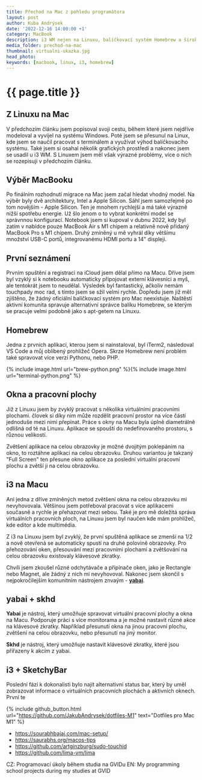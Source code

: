 ```yaml
---
title: Přechod na Mac z pohledu programátora
layout: post
author: Kuba Andrýsek
date: '2022-12-16 14:00:00 +1'
category: MacBook
description: i3 WM nejen na Linuxu, balíčkovací systém Homebrew a široká plejáda programovacích jazyků 
media_folder: prechod-na-mac
thumbnail: virtualni-ukazka.jpg
head_photo: 
keywords: [macbook, linux, i3, homebrew]
---
```


# {{ page.title }}

## Z Linuxu na Mac
V předchozím článku jsem popisoval svoji cestu, během které jsem nejdříve modeloval a vyvíjel na systému Windows.
Poté jsem se přesunul na Linux, kde jsem se naučil pracovat s terminálem a využívat výhod balíčkovacího systému.
Také jsem si osahal několik grafických prostředí a nakonec jsem se usadil u i3 WM.
S Linuxem jsem měl však výrazné problémy, více o nich se rozepisuji v předchozím článku.

## Výběr MacBooku
Po finálním rozhodnutí migrace na Mac jsem začal hledat vhodný model.
Na výběr byly dvě architektury, Intel a Apple Silicon.
Sáhl jsem samozřejmě po tom novějším - Apple Silicon.
Ten je mnohem rychlejší a má také výrazně nižší spotřebu energie.
Už šlo jenom o to vybrat konkrétní model se správnnou konfigurací.
Notebook jsem si kupoval v dubnu 2022, kdy byl zatím v nabídce pouze MacBook Air s M1 chipem a relativně nově přidaný MacBook Pro s M1 chipem.
Druhý zmíněný u mě vyhrál díky většímu množství USB-C portů, integrovanému HDMI portu a 14" displeji.


## První seznámení
Prvním spuštění a registraci na iCloud jsem dělal přímo na Macu.
Dříve jsem byl vzyklý si k notebooku automaticky připojovat externí klávesnici a myš, ale tentokrát jsem to neudělal.
Výsledek byl fantastický, ačkoliv nemám touchpady moc rad, s tímto jsem se sžil velmi rychle.
Dopředu jsem již měl zjištěno, že žádný oficiální balíčkovací systém pro Mac neexistuje.
Naštěstí aktivní komunita spravuje alternativní správce balíku Homebrew, se kterým se pracuje velmi podobně jako s apt-getem na Linuxu.


## Homebrew
Jedna z prvních aplikací, kterou jsem si nainstaloval, byl iTerm2, následoval VS Code a můj oblíbený prohlížeč Opera.
Skrze Homebrew není problém také spravovat více verzí Pythonu, nebo PHP.


{% include image.html
url="brew-python.png"
%}{% include image.html
url="terminal-python.png"
%}

## Okna a pracovní plochy
Již z Linuxu jsem by zvyklý pracovat s několika virtuálními pracovními plochami.
človek si díky nim může rozdělit pracovní prostor na více částí jednoduše mezi nimi přepínat.
Práce s okny na Macu byla úplně diametrálně odlišná od té na Linuxu.
Aplikace se spouští do nedefinovaného prostoru, s různou velikostí.

Zvětšení aplikace na celou obrazovky je možné dvojitým poklepáním na okno, to roztáhne aplikaci na celou obrazovku.
Druhou variantou je takzaný "Full Screen" ten přesune okno aplikace za poslední virtuální pracovní plochu a zvětší ji na celou obrazovku.


## i3 na Macu
Ani jedna z dříve zmíněných metod zvětšení okna na celou obrazovku mi nevyhovovala.
Většinou jsem potřeboval pracovat s více aplikacemi současně a rychle je přehazovat mezi sebou.
Také je pro mě doležitá správa virtuálních pracovních ploch, na Linuxu jsem byl naučen kde mám prohlížeč, kde editor a kde multimédia.

Z i3 na Linuxu jsem byl zvyklý, že první spuštěná aplikace se zmenší na 1/2 a nově otevřená se automaticky spustí na druhé polovině obrazovky.
Pro přehozování oken, přesouvání mezi pracovními plochami a zvětšování na celou obrazovku existovaly klávesové zkratky.

Chvíli jsem zkoušel různé odchytávače a připínače oken, jako je Rectangle nebo Magnet, ale žádný z nich mi nevyhovoval.
Nakonec jsem skončil s nejpokročilejším komunitním nástrojem znvaým - [**yabai**](https://github.com/koekeishiya/yabai).

## yabai + skhd
**Yabai** je nástroj, který umožňuje spravovat virtuální pracovní plochy a okna na Macu.
Podporuje práci s více monitorama a je možné nastavit různé akce na klávesové zkratky.
Například přesunutí okna na jinou pracovní plochu, zvětšení na celou obrazovku, nebo přesunutí na jiný monitor.

**Skhd** je nástroj, který umožňuje nastavit klávesové zkratky, které jsou přiřazeny k akcím z yabai. 

## i3 + SketchyBar
Poslední fází k dokonalisti bylo najít alternativní status bar, který by uměl zobrazovat informace o virtuálních pracovních plochách a aktivních oknech.
První te


{% include github_button.html
url="https://github.com/JakubAndrysek/dotfiles-M1"
text="Dotfiles pro Mac M1"
%}

* https://sourabhbajaj.com/mac-setup/
* https://saurabhs.org/macos-tips
* https://github.com/artginzburg/sudo-touchid
* https://github.com/lima-vm/lima

CZ: Programovací úkoly během studia na GVIDu
EN: My programming school projects during my studies at GVID 